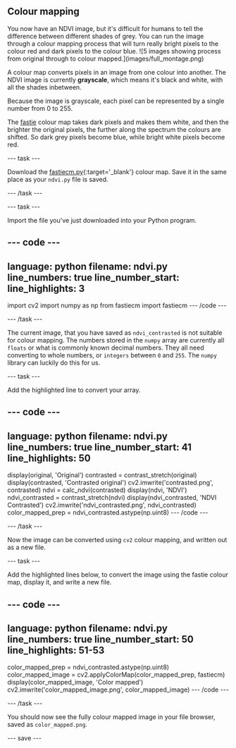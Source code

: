## Colour mapping

<div style="display: flex; flex-wrap: wrap">
<div style="flex-basis: 200px; flex-grow: 1; margin-right: 15px;">
You now have an NDVI image, but it's difficult for humans to tell the difference between different shades of grey. You can run the image through a colour mapping process that will turn really bright pixels to the colour red and dark pixels to the colour blue.
![5 images showing process from original through to colour mapped.](images/full_montage.png)
</div>
</div>

A colour map converts pixels in an image from one colour into another. The NDVI image is currently **grayscale**, which means it's black and white, with all the shades inbetween.

Because the image is grayscale, each pixel can be represented by a single number from 0 to 255.

The [fastie](https://storage.googleapis.com/publiclab-production/public/system/images/photos/000/006/146/original/NDVI_VGYRM-lut.txt) colour map takes dark pixels and makes them white, and then the brighter the original pixels, the further along the spectrum the colours are shifted. So dark grey pixels become blue, while bright white pixels become red.

--- task ---

Download the [fastiecm.py](images/fastiecm.py){:target='_blank'} colour map. Save it in the same place as your `ndvi.py` file is saved.

--- /task ---

--- task ---

Import the file you've just downloaded into your Python program.

--- code ---
---
language: python
filename: ndvi.py
line_numbers: true
line_number_start: 
line_highlights: 3
---
import cv2
import numpy as np
from fastiecm import fastiecm
--- /code ---

--- /task ---

The current image, that you have saved as `ndvi_contrasted` is not suitable for colour mapping. The numbers stored in the `numpy` array are currently all `floats` or what is commonly known decimal numbers. They all need converting to whole numbers, or `integers` between `0` and `255`. The `numpy` library can luckily do this for us.

--- task ---

Add the highlighted line to convert your array.

--- code ---
---
language: python
filename: ndvi.py
line_numbers: true
line_number_start: 41
line_highlights: 50
---
display(original, 'Original')
contrasted = contrast_stretch(original)
display(contrasted, 'Contrasted original')
cv2.imwrite('contrasted.png', contrasted)
ndvi = calc_ndvi(contrasted)
display(ndvi, 'NDVI')
ndvi_contrasted = contrast_stretch(ndvi)
display(ndvi_contrasted, 'NDVI Contrasted')
cv2.imwrite('ndvi_contrasted.png', ndvi_contrasted)
color_mapped_prep = ndvi_contrasted.astype(np.uint8)
--- /code ---

--- /task ---

Now the image can be converted using `cv2` colour mapping, and written out as a new file.

--- task ---

Add the highlighted lines below, to convert the image using the fastie colour map, display it, and write a new file.

--- code ---
---
language: python
filename: ndvi.py
line_numbers: true
line_number_start: 50
line_highlights: 51-53
---
color_mapped_prep = ndvi_contrasted.astype(np.uint8)
color_mapped_image = cv2.applyColorMap(color_mapped_prep, fastiecm)
display(color_mapped_image, 'Color mapped')
cv2.imwrite('color_mapped_image.png', color_mapped_image)
--- /code ---

--- /task ---

You should now see the fully colour mapped image in your file browser, saved as `color_mapped.png`.

--- save ---
